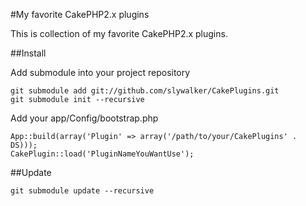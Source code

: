 #My favorite CakePHP2.x plugins

This is collection of my favorite CakePHP2.x plugins.

##Install

Add submodule into your project repository

	git submodule add git://github.com/slywalker/CakePlugins.git
	git submodule init --recursive

Add your app/Config/bootstrap.php

	App::build(array('Plugin' => array('/path/to/your/CakePlugins' . DS)));
	CakePlugin::load('PluginNameYouWantUse');

##Update

	git submodule update --recursive
